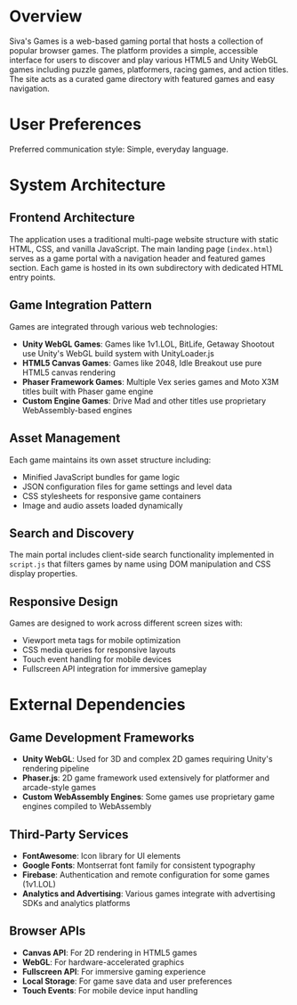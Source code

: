 # Overview

Siva's Games is a web-based gaming portal that hosts a collection of popular browser games. The platform provides a simple, accessible interface for users to discover and play various HTML5 and Unity WebGL games including puzzle games, platformers, racing games, and action titles. The site acts as a curated game directory with featured games and easy navigation.

# User Preferences

Preferred communication style: Simple, everyday language.

# System Architecture

## Frontend Architecture
The application uses a traditional multi-page website structure with static HTML, CSS, and vanilla JavaScript. The main landing page (`index.html`) serves as a game portal with a navigation header and featured games section. Each game is hosted in its own subdirectory with dedicated HTML entry points.

## Game Integration Pattern
Games are integrated through various web technologies:
- **Unity WebGL Games**: Games like 1v1.LOL, BitLife, Getaway Shootout use Unity's WebGL build system with UnityLoader.js
- **HTML5 Canvas Games**: Games like 2048, Idle Breakout use pure HTML5 canvas rendering
- **Phaser Framework Games**: Multiple Vex series games and Moto X3M titles built with Phaser game engine
- **Custom Engine Games**: Drive Mad and other titles use proprietary WebAssembly-based engines

## Asset Management
Each game maintains its own asset structure including:
- Minified JavaScript bundles for game logic
- JSON configuration files for game settings and level data
- CSS stylesheets for responsive game containers
- Image and audio assets loaded dynamically

## Search and Discovery
The main portal includes client-side search functionality implemented in `script.js` that filters games by name using DOM manipulation and CSS display properties.

## Responsive Design
Games are designed to work across different screen sizes with:
- Viewport meta tags for mobile optimization
- CSS media queries for responsive layouts
- Touch event handling for mobile devices
- Fullscreen API integration for immersive gameplay

# External Dependencies

## Game Development Frameworks
- **Unity WebGL**: Used for 3D and complex 2D games requiring Unity's rendering pipeline
- **Phaser.js**: 2D game framework used extensively for platformer and arcade-style games
- **Custom WebAssembly Engines**: Some games use proprietary game engines compiled to WebAssembly

## Third-Party Services
- **FontAwesome**: Icon library for UI elements
- **Google Fonts**: Montserrat font family for consistent typography
- **Firebase**: Authentication and remote configuration for some games (1v1.LOL)
- **Analytics and Advertising**: Various games integrate with advertising SDKs and analytics platforms

## Browser APIs
- **Canvas API**: For 2D rendering in HTML5 games
- **WebGL**: For hardware-accelerated graphics
- **Fullscreen API**: For immersive gaming experience
- **Local Storage**: For game save data and user preferences
- **Touch Events**: For mobile device input handling